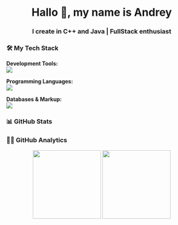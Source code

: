 <h1 align="center">Hallo 👋, my name is Andrey</h1>
<h3 align="center">I create in C++ and Java | FullStack enthusiast</h3>

### 🛠️ My Tech Stack

**Development Tools:**
<br>
<img src="https://skillicons.dev/icons?i=vscode,git,androidstudio,unreal" />

**Programming Languages:**
<br>
<img src="https://skillicons.dev/icons?i=cpp,java,python,html,css" />

**Databases & Markup:**
<br>
<img src="https://skillicons.dev/icons?i=mysql,xml" />

### 📊 GitHub Stats

### 👨‍💻 GitHub Analytics

<p align="center">
  <img height="180em" src="https://github-readme-stats.vercel.app/api?username=AndreySparkLe&show_icons=true&theme=radical&include_all_commits=true"/>
  <img height="180em" src="https://github-readme-stats.vercel.app/api/top-langs/?username=AndreySparkLe&layout=compact&theme=radical&hide=javascript,typescript,scss"/>
</p>
